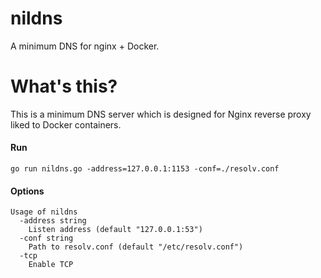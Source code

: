 nildns
======

A minimum DNS for nginx + Docker.

# What's this?

This is a minimum DNS server which is designed for Nginx reverse proxy liked to Docker containers.

#### Run

```
go run nildns.go -address=127.0.0.1:1153 -conf=./resolv.conf
```

#### Options

```
Usage of nildns
  -address string
    Listen address (default "127.0.0.1:53")
  -conf string
    Path to resolv.conf (default "/etc/resolv.conf")
  -tcp
    Enable TCP
```
